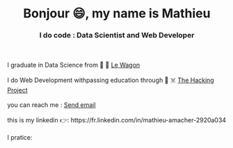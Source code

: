<h1 align="center"> Bonjour 😄, my name is Mathieu</h1>
<h3 align="center"> I do code : Data Scientist and Web Developer</h3>
<br>
<br>
I graduate in Data Science from 🏁 🚌
<a href="https://www.lewagon.com/data-science-course">Le Wagon</a>
<br>
<br>
I do Web Development withpassing education through 🏁 ☠️
<a href="https://www.thehackingproject.org/">The Hacking Project</a>
<br>
<br>
you can reach me :
<a href="mailto:amacher_mathieu@hotmail.com">Send email</a>
<br>
<br>
this is my linkedin 👉:
https://fr.linkedin.com/in/mathieu-amacher-2920a034
<br>
<br>
I pratice:






